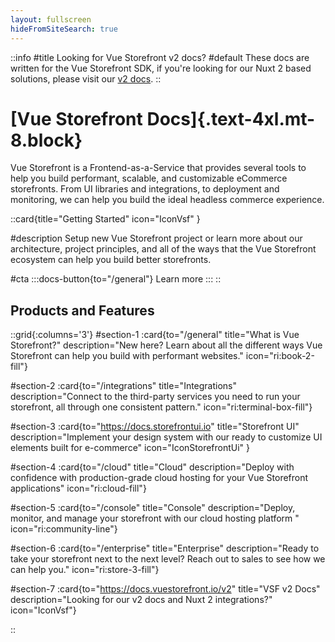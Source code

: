 ```yaml
---
layout: fullscreen
hideFromSiteSearch: true
---
```



::info
#title
Looking for Vue Storefront v2 docs?
#default
These docs are written for the Vue Storefront SDK, if you're looking for our Nuxt 2 based solutions, please visit our [v2 docs](https://docs.vuestorefront.io/v2).
::

# [Vue Storefront Docs]{.text-4xl.mt-8.block}


Vue Storefront is a Frontend-as-a-Service that provides several tools to help you build performant, scalable, and customizable eCommerce storefronts. From UI libraries and integrations, to deployment and monitoring, we can help you build the ideal headless commerce experience. 

::card{title="Getting Started" icon="IconVsf" }

#description
Setup new Vue Storefront project or learn more about our architecture, project principles, and all of the ways that the Vue Storefront ecosystem can help you build better storefronts. 

#cta
:::docs-button{to="/general"}
Learn more
:::
::

## Products and Features

::grid{:columns='3'}
#section-1
:card{to="/general" title="What is Vue Storefront?" description="New here? Learn about all the different ways Vue Storefront can help you build with performant websites." icon="ri:book-2-fill"}

#section-2
:card{to="/integrations" title="Integrations" description="Connect to the third-party services you need to run your storefront, all through one consistent pattern." icon="ri:terminal-box-fill"}

#section-3
:card{to="https://docs.storefrontui.io" title="Storefront UI" description="Implement your design system with our ready to customize UI elements built for e-commerce" icon="IconStorefrontUi" }

#section-4
:card{to="/cloud" title="Cloud" description="Deploy with confidence with production-grade cloud hosting for your Vue Storefront applications" icon="ri:cloud-fill"}

#section-5
:card{to="/console" title="Console" description="Deploy, monitor, and manage your storefront with our cloud hosting platform " icon="ri:community-line"}

#section-6
:card{to="/enterprise" title="Enterprise" description="Ready to take your storefront next to the next level? Reach out to sales to see how we can help you." icon="ri:store-3-fill"}

#section-7
:card{to="https://docs.vuestorefront.io/v2" title="VSF v2 Docs" description="Looking for our v2 docs and Nuxt 2 integrations?" icon="IconVsf"}


::


